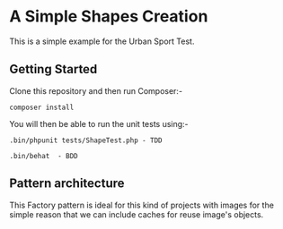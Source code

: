 A Simple Shapes Creation 
========================

This is a simple example for the Urban Sport Test.

Getting Started
---------------

Clone this repository and then run Composer:-

```
composer install
```

You will then be able to run the unit tests using:-

```
.bin/phpunit tests/ShapeTest.php - TDD
```
```
.bin/behat  - BDD
```

Pattern architecture
---------------

This Factory pattern is ideal for this kind of projects with images for the simple reason that we can 
include caches for reuse image's objects.
